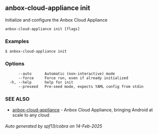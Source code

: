 ## anbox-cloud-appliance init

Initialize and configure the Anbox Cloud Appliance

```
anbox-cloud-appliance init [flags]
```

### Examples

```
$ anbox-cloud-appliance init
```

### Options

```
      --auto      Automatic (non-interactive) mode
      --force     Force run, even if already initialized
  -h, --help      help for init
      --preseed   Pre-seed mode, expects YAML config from stdin
```

### SEE ALSO

* [anbox-cloud-appliance](anbox-cloud-appliance.md)	 - Anbox Cloud Appliance, bringing Android at scale to any cloud

###### Auto generated by spf13/cobra on 14-Feb-2025
